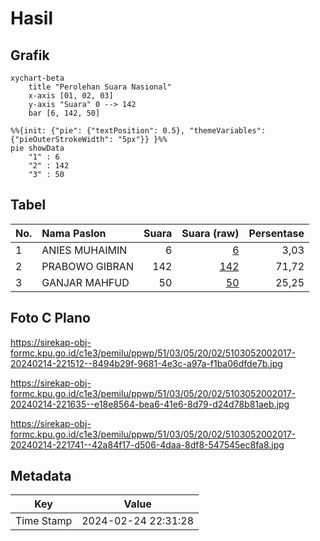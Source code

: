 # Hasil

## Grafik

```mermaid
xychart-beta
    title "Perolehan Suara Nasional"
    x-axis [01, 02, 03]
    y-axis "Suara" 0 --> 142
    bar [6, 142, 50]
```

```mermaid
%%{init: {"pie": {"textPosition": 0.5}, "themeVariables": {"pieOuterStrokeWidth": "5px"}} }%%
pie showData
    "1" : 6
    "2" : 142
    "3" : 50
```

## Tabel

| No. | Nama Paslon    | Suara | Suara (raw) | Persentase |
|:--- |:-------------- | -----:| -----------:| ----------:|
| 1   | ANIES MUHAIMIN | 6     | [6][p-1]    | 3,03       |
| 2   | PRABOWO GIBRAN | 142   | [142][p-2]  | 71,72      |
| 3   | GANJAR MAHFUD  | 50    | [50][p-3]   | 25,25      |


[p-1]: https://github.com/gigit-pemilu/pemilu-2024/blob/main/pilpres/hitung-suara/sub/51-bali/sub/03-badung/sub/05-kuta-selatan/sub/2002-ungasan/sub/017-tps/sub/paslon-1.txt
[p-2]: https://github.com/gigit-pemilu/pemilu-2024/blob/main/pilpres/hitung-suara/sub/51-bali/sub/03-badung/sub/05-kuta-selatan/sub/2002-ungasan/sub/017-tps/sub/paslon-2.txt
[p-3]: https://github.com/gigit-pemilu/pemilu-2024/blob/main/pilpres/hitung-suara/sub/51-bali/sub/03-badung/sub/05-kuta-selatan/sub/2002-ungasan/sub/017-tps/sub/paslon-3.txt

## Foto C Plano

https://sirekap-obj-formc.kpu.go.id/c1e3/pemilu/ppwp/51/03/05/20/02/5103052002017-20240214-221512--8494b29f-9681-4e3c-a97a-f1ba06dfde7b.jpg

https://sirekap-obj-formc.kpu.go.id/c1e3/pemilu/ppwp/51/03/05/20/02/5103052002017-20240214-221635--e18e8564-bea6-41e6-8d79-d24d78b81aeb.jpg

https://sirekap-obj-formc.kpu.go.id/c1e3/pemilu/ppwp/51/03/05/20/02/5103052002017-20240214-221741--42a84f17-d506-4daa-8df8-547545ec8fa8.jpg


## Metadata

| Key        | Value               |
| ---------- | ------------------- |
| Time Stamp | 2024-02-24 22:31:28 |



